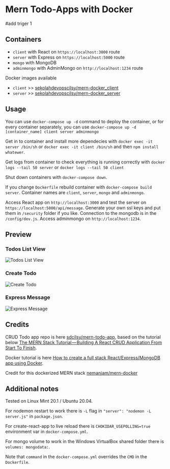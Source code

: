 # Mern Todo-Apps with Docker

#add triger
1

## Containers

* `client` with React on `https://localhost:3000` route
* `server` with Express on `https://localhost:5000` route
* `mongo` with MongoDB
* `adminmongo` with AdminMongo on `http://localhost:1234` route

Docker images available
* `client` >> [sekolahdevopscilsy/mern-docker_client](https://hub.docker.com/repository/docker/sekolahdevopscilsy/client)
* `server` >> [sekolahdevopscilsy/mern-docker_server](https://hub.docker.com/repository/docker/sekolahdevopscilsy/server)

## Usage

You can use `docker-compose up -d` command to deploy the container, or for every container separately, you can use `docker-compose up -d [container_name] client server adminmongo`

Get in to container and install more dependecies with `docker exec -it server /bin/sh` or `docker exec -it client /bin/sh` and then `npm install whatewer`.

Get logs from container to check everything is running correctly with `docker logs --tail 50 server` or `docker logs --tail 50 client`

Shut down containers with `docker-compose down`.

If you change `Dockerfile` rebuild container with `docker-compose build server`. Container names are `client`, `server`, `mongo` and `adminmongo`.

Access React app on `http://localhost:3000` and test the server on `https://localhost:5000/api/message`. Generate your own ssl keys and put them in `/security` folder if you like. Connection to the mongodb is in the `/config/dev.js`. Access adminmongo on `http://localhost:1234`.

## Preview
### Todos List View
![Todos List View](./screenshots/ViewToDo.PNG?raw=true "Todos List View")

### Create Todo
![Create Todo](./screenshots/createTodo.PNG?raw=true "Create Todo")

### Express Message
![Express Message](./screenshots/ExpressMessagePNG?raw=true "Edit Todo")

## Credits

CRUD Todo app repo is here [sdcilsy/mern-todo-app](https://github.com/sdcilsy/mern-todo-app), based on the tutorial below [The MERN Stack Tutorial — Building A React CRUD Application From Start To Finish](https://medium.com/codingthesmartway-com-blog/the-mern-stack-tutorial-building-a-react-crud-application-from-start-to-finish-part-1-d8d701c2995).

Docker tutorial is here [How to create a full stack React/Express/MongoDB app using Docker](https://medium.freecodecamp.org/create-a-fullstack-react-express-mongodb-app-using-docker-c3e3e21c4074).

Credit for this dockerized MERN stack [nemanjam/mern-docker](https://github.com/nemanjam/mern-docker)

## Additional notes

Tested on Linux Mint 20.1 / Ubuntu 20.04. 

For nodemon restart to work there is `-L` flag in `"server": "nodemon -L server.js"` in `package.json`. 

For create-react-app to live reload there is `CHOKIDAR_USEPOLLING=true` environment var in `docker-compose.yml`. 

For mongo volume to work in the Windows VirtualBox shared folder there is `volumes: mongodata:`. 

Note that `command` in the `docker-compose.yml` overrides the `CMD` in the `Dockerfile`.
